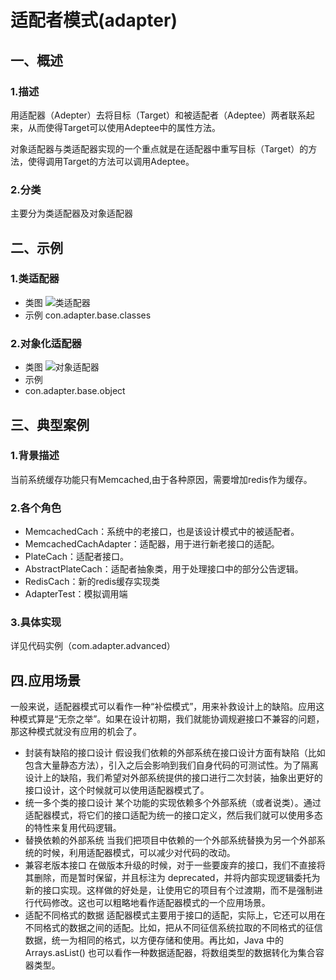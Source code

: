 # 适配者模式(adapter)
## 一、概述
### 1.描述
用适配器（Adepter）去将目标（Target）和被适配者（Adeptee）两者联系起来，从而使得Target可以使用Adeptee中的属性方法。

对象适配器与类适配器实现的一个重点就是在适配器中重写目标（Target）的方法，使得调用Target的方法可以调用Adeptee。
### 2.分类
主要分为类适配器及对象适配器
## 二、示例
### 1.类适配器
- 类图
![类适配器](https://img-blog.csdnimg.cn/d851cdc7f1e84d41974061e33eea70cd.gif)
- 示例
con.adapter.base.classes
### 2.对象化适配器
- 类图
![对象适配器](https://img-blog.csdnimg.cn/8a40508fffef470fa30453fff507b242.gif)
- 示例
- con.adapter.base.object
## 三、典型案例
### 1.背景描述
当前系统缓存功能只有Memcached,由于各种原因，需要增加redis作为缓存。
### 2.各个角色
- MemcachedCach：系统中的老接口，也是该设计模式中的被适配者。
- MemcachedCachAdapter：适配器，用于进行新老接口的适配。
- PlateCach：适配者接口。
- AbstractPlateCach：适配者抽象类，用于处理接口中的部分公告逻辑。
- RedisCach：新的redis缓存实现类
- AdapterTest：模拟调用端
### 3.具体实现
详见代码实例（com.adapter.advanced）
## 四.应用场景
一般来说，适配器模式可以看作一种“补偿模式”，用来补救设计上的缺陷。应用这种模式算是“无奈之举”。如果在设计初期，我们就能协调规避接口不兼容的问题，那这种模式就没有应用的机会了。
- 封装有缺陷的接口设计
假设我们依赖的外部系统在接口设计方面有缺陷（比如包含大量静态方法），引入之后会影响到我们自身代码的可测试性。为了隔离设计上的缺陷，我们希望对外部系统提供的接口进行二次封装，抽象出更好的接口设计，这个时候就可以使用适配器模式了。
- 统一多个类的接口设计
某个功能的实现依赖多个外部系统（或者说类）。通过适配器模式，将它们的接口适配为统一的接口定义，然后我们就可以使用多态的特性来复用代码逻辑。
- 替换依赖的外部系统
当我们把项目中依赖的一个外部系统替换为另一个外部系统的时候，利用适配器模式，可以减少对代码的改动。
- 兼容老版本接口
在做版本升级的时候，对于一些要废弃的接口，我们不直接将其删除，而是暂时保留，并且标注为 deprecated，并将内部实现逻辑委托为新的接口实现。这样做的好处是，让使用它的项目有个过渡期，而不是强制进行代码修改。这也可以粗略地看作适配器模式的一个应用场景。
- 适配不同格式的数据
适配器模式主要用于接口的适配，实际上，它还可以用在不同格式的数据之间的适配。比如，把从不同征信系统拉取的不同格式的征信数据，统一为相同的格式，以方便存储和使用。再比如，Java 中的 Arrays.asList() 也可以看作一种数据适配器，将数组类型的数据转化为集合容器类型。
